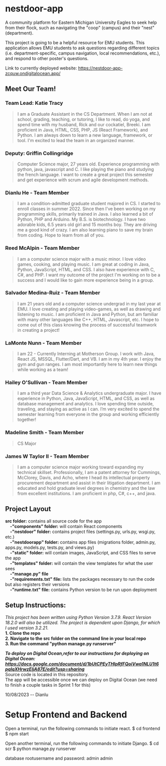# nestdoor-app
A community platform for Eastern Michigan University Eagles to seek help from their flock, such as navigating the "coop" (campus) and their "nest" (department).

This project is going to be a helpful resource for EMU students.  This application allows EMU students to ask questions regarding different topics (i.e. department-specific, campus navigation, local recommendations, etc.), and respond to other poster's questions.

Link to currently deployed website:
https://nestdoor-app-zcquw.ondigitalocean.app/

## Meet Our Team!

### Team Lead: Katie Tracy
>I am a Graduate Assistant in the CS Department.  When I am not at school, grading, teaching, or tutoring, I like to read, do yoga, and spend time with my husband, Rick and our cockatiel, Breeki.  I am proficient in Java, HTML, CSS, PHP, JS (React Framework), and Python.  I am always down to learn a new language, framework, or tool.  I'm excited to lead the team in an organized manner.  

### Deputy: Griffin Collingridge
>Computer Science major, 27 years old. Experience programming with python, java, javascript and C. I like playing the piano and studying the french language. I want to create a great project this semester and get experience with scrum and agile development methods.

### Dianlu He - Team Member
>I am a condition-admitted graduate student majored in CS. I started to enroll classes in summer 2022. Since then I've been working on my programming skills, primarily trained in Java. I also learned a bit of Python, PHP and Arduino. My B.S. is biotechnology. I have two adorable kids, 6.5 years old girl and 15 months boy. They are driving me a good kind of crazy. I am also learning piano to save my brain from coding. Hope to learn from all of you.

### Reed McAlpin - Team Member
>I am a computer science major with a music minor. I love video games, cooking, and playing music. I am great at coding in Java, Python, JavaScript, HTML, and CSS. I also have experience with C, C#, and PHP. I want my outcome of the project I'm working on to be a success and I would like to gain more experience being in a group.

### Salvador Medina-Ruiz - Team Member
>I am 21 years old and a computer science undergrad in my last year at EMU. I love creating and playing video-games, as well as drawing and listening to music. I am proficient in Java and Python, but am familiar with many other languages like C++, HTML, Javascript, etc. I hope to come out of this class knowing the process of successful teamwork in creating a project!

### LaMonte Nunn - Team Member
>I am 22 - Currently Interning at Motherson Group. I work with Java, React JS, MSSQL, Flutter/Dart, and VB. I am in my 4th year. I enjoy the gym and gun ranges. I am most importantly here to learn new things while working as a team!

### Hailey O'Sullivan - Team Member
>I am a third year Data Science & Analytics undergraduate major. I have experience in Python, Java, JavaScript,  HTML, and CSS, as well as database management and analytics. I love spending time outside, traveling, and staying as active as I can. I’m very excited to spend the semester learning from everyone in the group and working efficiently together!

### Madeline Smith - Team Member
>CS Major

### James W Taylor II - Team Member
>I am a computer science major working toward expanding my technical skillset.  Professionally, I am a patent attorney for Cummings, McClorey, Davis, and Acho, where I head its intellectual property procurement department and assist in their litigation department.  I am educated and hold graduate level degrees in chemistry and the law from excellent institutions.  I am proficient in php, C#, c++, and java.

## Project Layout 
**src folder:** contains all source code for the app <br>
&nbsp;&nbsp;&nbsp;&nbsp;**-"components" folder:** will contain React components <br>
&nbsp;&nbsp;&nbsp;&nbsp;**-"nestdoor" folder:** contains project files (settings.py, urls.py, wsgi.py, etc.) <br>
&nbsp;&nbsp;&nbsp;&nbsp;**-"nestdoorapp" folder:** contains app files (migrations folder, admin.py, apps.py, models.py, tests.py, and views.py) <br>
&nbsp;&nbsp;&nbsp;&nbsp;**-"static" folder:** will contain images, JavaScript, and CSS files to serve the app <br>
&nbsp;&nbsp;&nbsp;&nbsp;**-"templates" folder:** will contain the view templates for what the user sees <br>
&nbsp;&nbsp;&nbsp;&nbsp;**-"manage.py" file** <br>
&nbsp;&nbsp;&nbsp;&nbsp;**-"requirements.txt" file:** lists the packages necessary to run the code but also registers their versions <br>
&nbsp;&nbsp;&nbsp;&nbsp;**-"runtime.txt" file:** contains Python version to be run upon deployment

## Setup Instructions:
*This project has been written using Python Version 3.7.9.  React Version 18.2.0 will also be utilized. 
The project is dependent upon Django, for which I used version 3.2.21.* <br>
**1. Clone the repo <br>
2. Navigate to the src folder on the command line in your local repo <br>
3. Run the command "python manage.py runserver" <br>**

***To deploy on Digital Ocean,refer to our instructions for deploying on Digital Ocean: 
https://docs.google.com/document/d/1bUtCPEyTHIpRfFQoiVwa1NLU1t6pqlqXHrwzEljA87E/edit?usp=sharing***
<br> Source code is located in this repository.
<br> The app will be accessible once we can deploy on Digital Ocean (we need to finish a couple tasks in Sprint 1 for this)


10/08/2023 -- Dianlu
# Setup Frontend and Backend 
Open a terminal, run the following commands to initiate react.
$ cd frontend
$ npm start

Open another terminal, run the following commands to initiate Django.
$ cd scr
$ python manage.py runserver

database rootusername and password:
admin
admin
